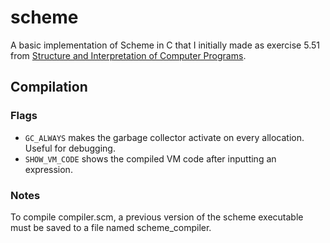 # scheme

A basic implementation of Scheme in C that I initially made as exercise 5.51 from [Structure and Interpretation of Computer Programs](https://mitpress.mit.edu/sites/default/files/sicp/index.html).

## Compilation

### Flags
- `GC_ALWAYS` makes the garbage collector activate on every allocation. Useful for debugging.
- `SHOW_VM_CODE` shows the compiled VM code after inputting an expression.

### Notes
To compile compiler.scm, a previous version of the scheme executable must be saved to a file named scheme\_compiler.
